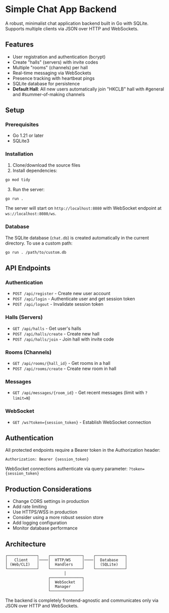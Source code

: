 # Simple Chat App Backend

A robust, minimalist chat application backend built in Go with SQLite. Supports multiple clients via JSON over HTTP and WebSockets.

## Features

- User registration and authentication (bcrypt)
- Create "halls" (servers) with invite codes
- Multiple "rooms" (channels) per hall
- Real-time messaging via WebSockets
- Presence tracking with heartbeat pings
- SQLite database for persistence
- **Default Hall**: All new users automatically join "HKCLB" hall with #general and #summer-of-making channels

## Setup

### Prerequisites

- Go 1.21 or later
- SQLite3

### Installation

1. Clone/download the source files
2. Install dependencies:

```bash
go mod tidy
```

3. Run the server:

```bash
go run .
```

The server will start on `http://localhost:8080` with WebSocket endpoint at `ws://localhost:8080/ws`.

### Database

The SQLite database (`chat.db`) is created automatically in the current directory. To use a custom path:

```bash
go run . /path/to/custom.db
```

## API Endpoints

### Authentication

- `POST /api/register` - Create new user account
- `POST /api/login` - Authenticate user and get session token
- `POST /api/logout` - Invalidate session token

### Halls (Servers)

- `GET /api/halls` - Get user's halls
- `POST /api/halls/create` - Create new hall
- `POST /api/halls/join` - Join hall with invite code

### Rooms (Channels)

- `GET /api/rooms/{hall_id}` - Get rooms in a hall
- `POST /api/rooms/create` - Create new room in hall

### Messages

- `GET /api/messages/{room_id}` - Get recent messages (limit with `?limit=N`)

### WebSocket

- `GET /ws?token={session_token}` - Establish WebSocket connection

## Authentication

All protected endpoints require a Bearer token in the Authorization header:

```
Authorization: Bearer {session_token}
```

WebSocket connections authenticate via query parameter: `?token={session_token}`

## Production Considerations

- Change CORS settings in production
- Add rate limiting
- Use HTTPS/WSS in production
- Consider using a more robust session store
- Add logging configuration
- Monitor database performance

## Architecture

```
┌─────────────┐    ┌──────────────┐    ┌─────────────┐
│   Client    │────│  HTTP/WS     │────│  Database   │
│ (Web/CLI)   │    │  Handlers    │    │  (SQLite)   │
└─────────────┘    └──────────────┘    └─────────────┘
                          │
                   ┌──────────────┐
                   │  WebSocket   │
                   │  Manager     │
                   └──────────────┘
```

The backend is completely frontend-agnostic and communicates only via JSON over HTTP and WebSockets.

